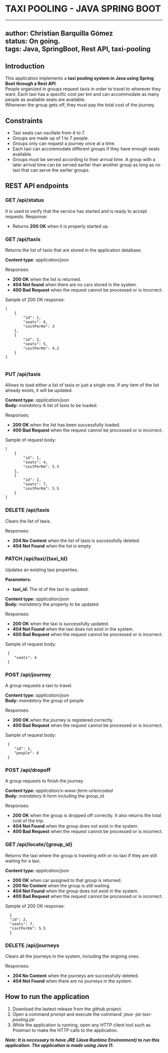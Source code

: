 # TAXI POOLING - JAVA SPRING BOOT
---
author: Christian Barquilla Gómez<br>
status: On going.<br>
tags: Java, SpringBoot, Rest API, taxi-pooling
---
## Introduction
This application implements a **taxi pooling system in Java using Spring Boot through a Rest API**.<br>
People organized in groups request taxis in order to travel to wherever they want. Each taxi has a specific cost per km and can accommodate as many people as available seats are available.<br>
Whenever the group gets off, they must pay the total cost of the journey.

## Constraints
- Taxi seats can oscillate from 4 to 7.
- Groups are made up of 1 to 7 people.
- Groups only can request a journey once at a time.
- Each taxi can accommodate different groups if they have enough seats available.
- Groups must be served according to their arrival time. A group with a later arrival time can be served earlier than another group as long as no taxi that can serve the earlier groups.

## REST API endpoints
### GET /api/status
It is used to verify that the service has started and is ready to accept requests. 
Response:
- Returns **200 OK** when it is properly started up.

### GET /api/taxis
Returns the list of taxis that are stored in the application database.<br>

**Content type**: _application/json_<br>

Responses:
- **200 OK** when the list is returned.
- **404 Not found** when there are no cars stored in the system.
- **400 Bad Request** when the request cannot be processed or is incorrect.

Sample of 200 OK response:
```
[
    {
        "id": 1,
        "seats": 6,
        "costPerKm": 3
    },
    {
        "id": 2,
        "seats": 5,
        "costPerKm": 4.2
    }
]
    
```
### PUT /api/taxis
Allows to load either a list of taxis or just a single one. If any item of the list already exists, it will be updated.<br>

**Content type:** _application/json_<br>
**Body:** _mandatory_ A list of taxis to be loaded.

Responses:
- **200 OK** when the list has been successfully loaded.
- **400 Bad Request** when the request cannot be processed or is incorrect.

Sample of request body:
```
[
    {
        "id": 1,
        "seats": 4,
        "costPerKm": 5.3
    },
    {
        "id": 2,
        "seats": 7,
        "costPerKm": 5.5
    }
]
```
### DELETE /api/taxis
Clears the list of taxis.

Responses:
- **204 No Content** when the list of taxis is successfully deleted.
- **404 Not Found** when the list is empty.

### PATCH /api/taxi/{taxi_Id}
Updates an existing taxi properties.

**Parameters:**
- **taxi_id:** The id of the taxi to updated.<br>

**Content type:** _application/json_<br>
**Body:** _mandatory_ the property to be updated.

Responses:
- **200 OK** when the taxi is successfully updated.
- **404 Not Found** when the taxi does not exist in the system.
- **400 Bad Request** when the request cannot be processed or is incorrect.

Sample of request body:
```
 {
    "seats": 4
 }
```
### POST /api/journey
A group requests a taxi to travel.

**Content type:** _application/json_<br>
**Body:** _mandatory_ the group of people

Responses:
- **200 OK** when the journey is registered correctly.
- **400 Bad Request** when the request cannot be processed or is incorrect.

Sample of request body:
```
 {
    "id": 1,
    "people": 6
 }
```
### POST /api/dropoff
A group requests to finish the journey.

**Content type:** _application/x-www-form-urlencoded_<br>
**Body:** _mandatory_ A form including the group_id

Responses:
- **200 OK** when the group is dropped off correctly. It also returns the total cost of the trip.
- **404 Not Found** when the group does not exist in the system.
- **400 Bad Request** when the request cannot be processed or is incorrect.

### GET /api/locate/{group_id}
Returns the taxi where the group is traveling with or no taxi if they are still waiting for a taxi.

**Content type:** _application/json_<br>

- **200 OK** when car assigned to that group is returned.
- **200 No Content** when the group is still waiting.
- **404 Not Found** when the group does not exist in the system.
- **400 Bad Request** when the request cannot be processed or is incorrect.

Sample of 200 OK response:
```
  {
  "id": 2,
  "seats": 7,
  "costPerKm": 5.5
  }
```

### DELETE /api/journeys
Clears all the journeys in the system, including the ongoing ones.

Responses:
- **204 No Content** when the journeys are successfully deleted.
- **404 Not Found** when there are no journeys in the system.

## How to run the application

1. Download the lastest release from the github project.
2. Open a command prompt and execute the command: _java -jar taxi-pooling.jar_
3. While the application is running, open any HTTP client tool such as Postman to make the HTTP calls to the application.

***Note: It is necessary to have JRE (Java Runtime Environment) to run this application. The application is made using Java 11.***
